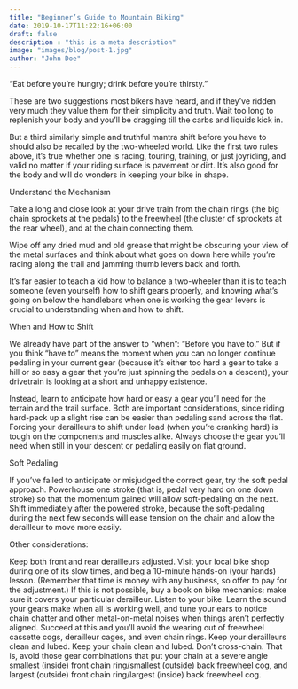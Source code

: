 ```yaml
---
title: "Beginner’s Guide to Mountain Biking"
date: 2019-10-17T11:22:16+06:00
draft: false
description : "this is a meta description"
image: "images/blog/post-1.jpg"
author: "John Doe"
---
```


“Eat before you’re hungry; drink before you’re thirsty.”

These are two suggestions most bikers have heard, and if they’ve ridden very much they value them for their simplicity and truth. Wait too long to replenish your body and you’ll be dragging till the carbs and liquids kick in.

But a third similarly simple and truthful mantra shift before you have to should also be recalled by the two-wheeled world. Like the first two rules above, it’s true whether one is racing, touring, training, or just joyriding, and valid no matter if your riding surface is pavement or dirt. It’s also good for the body and will do wonders in keeping your bike in shape.

Understand the Mechanism

Take a long and close look at your drive train from the chain rings (the big chain sprockets at the pedals) to the freewheel (the cluster of sprockets at the rear wheel), and at the chain connecting them.

Wipe off any dried mud and old grease that might be obscuring your view of the metal surfaces and think about what goes on down here while you’re racing along the trail and jamming thumb levers back and forth.

It’s far easier to teach a kid how to balance a two-wheeler than it is to teach someone (even yourself) how to shift gears properly, and knowing what’s going on below the handlebars when one is working the gear levers is crucial to understanding when and how to shift.

When and How to Shift

We already have part of the answer to “when”: “Before you have to.” But if you think “have to” means the moment when you can no longer continue pedaling in your current gear (because it’s either too hard a gear to take a hill or so easy a gear that you’re just spinning the pedals on a descent), your drivetrain is looking at a short and unhappy existence.

Instead, learn to anticipate how hard or easy a gear you’ll need for the terrain and the trail surface. Both are important considerations, since riding hard-pack up a slight rise can be easier than pedaling sand across the flat. Forcing your derailleurs to shift under load (when you’re cranking hard) is tough on the components and muscles alike. Always choose the gear you’ll need when still in your descent or pedaling easily on flat ground.

Soft Pedaling

If you’ve failed to anticipate or misjudged the correct gear, try the soft pedal approach. Powerhouse one stroke (that is, pedal very hard on one down stroke) so that the momentum gained will allow soft-pedaling on the next. Shift immediately after the powered stroke, because the soft-pedaling during the next few seconds will ease tension on the chain and allow the derailleur to move more easily.

Other considerations:

Keep both front and rear derailleurs adjusted. Visit your local bike shop during one of its slow times, and beg a 10-minute hands-on (your hands) lesson. (Remember that time is money with any business, so offer to pay for the adjustment.) If this is not possible, buy a book on bike mechanics; make sure it covers your particular derailleur.
Listen to your bike. Learn the sound your gears make when all is working well, and tune your ears to notice chain chatter and other metal-on-metal noises when things aren’t perfectly aligned. Succeed at this and you’ll avoid the wearing out of freewheel cassette cogs, derailleur cages, and even chain rings.
Keep your derailleurs clean and lubed.
Keep your chain clean and lubed.
Don’t cross-chain. That is, avoid those gear combinations that put your chain at a severe angle smallest (inside) front chain ring/smallest (outside) back freewheel cog, and largest (outside) front chain ring/largest (inside) back freewheel cog.
